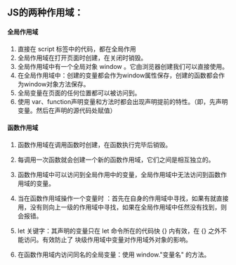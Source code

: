 ## JS的两种作用域：

#### 全局作用域

1. 直接在 script 标签中的代码，都在全局作用
2. 全局作用域在打开页面时创建，在关闭时销毁。
3. 全局作用域中有一个全局对象 window 。它由浏览器创建我们可以直接使用。
4. 在全局作用域中：创建的变量都会作为window属性保存，创建的函数都会作为window对象方法保存。
5. 全局变量在页面的任何位置都可以被访问到。
6. 使用 var、function声明变量和方法时都会出现声明提前的特性。（即，先声明变量。然后在声明的源代码处赋值）

#### 函数作用域

1. 函数作用域在调用函数时创建，在函数执行完毕后销毁。

2. 每调用一次函数就会创建一个新的函数作用域，它们之间是相互独立的。

3. 函数作用域中可以访问到全局作用中的变量，全局作用域中无法访问到函数作用域的变量。

4. 当在函数作用域操作一个变量时 ：首先在自身的作用域中寻找，如果有就直接用，没有则向上一级的作用域中寻找，如果在全局作用域中任然没有找到，则会报错。

5. let 关键字：其声明的变量只在 let 命令所在的代码快 {} 内有效，在 {} 之外不能访问。有效防止了 块级作用域中变量对作用域外对象的影响。

6. 在函数作用域内访问同名的全局变量：使用 window."变量名" 的方法。

   
